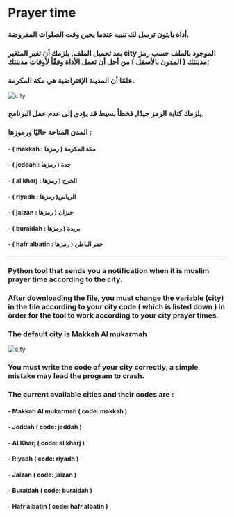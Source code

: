# Prayer time
### أداة بايثون ترسل لك تنبيه عندما يحين وقت الصلوات المفروضة.
### بعد تحميل الملف, يلزمك أن تغير المتغير city الموجود بالملف حسب رمز مدينتك ( المدون بالأسفل ) من أجل أن تعمل الأداة وفقًأ لأوقات مدينتك;
### علمًا أن المدينة الإفتراضية هي مكة المكرمة.

![city](https://user-images.githubusercontent.com/107263975/217622192-d5f22ca9-f3e2-4762-9f22-dae476aa2941.png)

### يلزمك كتابة الرمز جيدًا, فخطأ بسيط قد يؤدي إلى عدم عمل البرنامج.

### المدن المتاحة حاليًا ورموزها  : 

#### - ( makkah : رمزها ) مكة المكرمة

#### - ( jeddah : جدة ( رمزها 

#### - ( al kharj : رمزها ) الخرج

#### - ( riyadh : رمزها  )الرياض

#### - ( jaizan : رمزها ) جيزان

#### - ( buraidah : رمزها ) بريدة

#### - ( hafr albatin : رمزها ) حفر الباطن

-------------------------------
### Python tool that sends you a notification when it is muslim prayer time according to the city.
### After downloading the file, you must change the variable (city) in the file according to your city code ( which is listed down ) in order for the tool to work according to your city prayer times.
### The default city is Makkah Al mukarmah

![city](https://user-images.githubusercontent.com/107263975/217622192-d5f22ca9-f3e2-4762-9f22-dae476aa2941.png)


### You must write the code of your city correctly, a simple mistake may lead the program to crash.
### The current available cities and their codes are :

#### - Makkah Al mukarmah ( code: makkah )

#### - Jeddah ( code: jeddah )

#### - Al Kharj ( code: al kharj )

#### - Riyadh ( code: riyadh )

#### - Jaizan ( code: jaizan )

#### - Buraidah ( code: buraidah ) 

#### - Hafr albatin ( code: hafr albatin )
